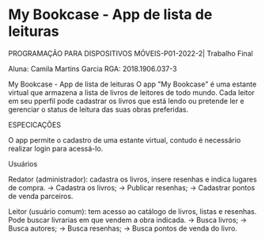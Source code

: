 # My Bookcase - App de lista de leituras

PROGRAMAÇÃO PARA DISPOSITIVOS MÓVEIS-P01-2022-2| Trabalho Final

Aluna: Camila Martins Garcia RGA: 2018.1906.037-3

My Bookcase - App de lista de leituras
O app "My Bookcase" é uma estante virtual que armazena a lista de livros de leitores de todo mundo. Cada leitor em seu pperfil pode cadastrar os livros que está lendo ou pretende ler e gerenciar o status de leitura das suas obras preferidas.


ESPECICAÇÕES

O app permite o cadastro de uma estante virtual, contudo é necessário realizar login para acessá-lo.

Usuários

Redator (administrador): cadastra os livros, insere resenhas e indica lugares de compra. 
-> Cadastra os livros;
-> Publicar resenhas;
-> Cadastrar pontos de venda parceiros.

Leitor (usuário comum): tem acesso ao catálogo de livros, listas e resenhas. Pode buscar livrarias em que vendem a obra indicada. -> Busca livros;
-> Busca autores;
-> Busca resenhas;
-> Busca pontos de venda do livro.
